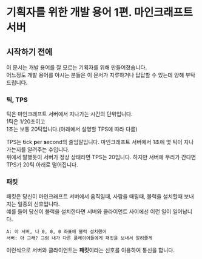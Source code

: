 # 기획자를 위한 개발 용어 1편. 마인크래프트 서버

## 시작하기 전에
이 문서는 개발 용어를 잘 모르는 기획자를 위해 만들어졌습니다. <br />
어느정도 개발 용어를 아시는 분들은 이 문서가 지루하거나 답답할 수 있는데 양해 부탁드립니다.

### 틱, TPS
틱은 마인크래프트 서버에서 지나가는 시간의 단위입니다. <br />
1틱은 1/20초이고 <br />
1초는 보통 20틱입니다.(아래에서 설명할 TPS에 따라 다름) <br />

TPS는 **t**ick **p**er **s**econd의 줄임말입니다. 마인크래프트 서버에서 1초에 몇 틱이 지나가는지를 알려주는 수입니다. <br />
위에서 말했듯이 서버가 정상 상태라면 TPS는 20입니다. 하지만 서버에 무리가 간다면 TPS가 20틱 아래로 떨어집니다.

### 패킷
패킷은 당신이 마인크래프트 서버에서 움직일때, 사람을 때릴때, 블럭을 설치할때 보내지는 일종의 신호입니다. <br />
예를 들어 당신이 블럭을 설치한다면 서버와 클라이언트 사이에선 이런 일이 일어납니다.

```
A: 야 서버, 나 0, 0, 0 좌표에 블럭 설치했어
서버: 아 그래? 그럼 내가 다른 플레이어들에게 패킷을 보내서 알려줄게
```

이런식으로 서버와 클라이언트는 **패킷**이라는 신호를 이용하여 통신을 합니다.
